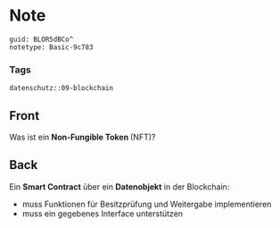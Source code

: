 # Note
```
guid: BLOR5dBCo^
notetype: Basic-9c783
```

### Tags
```
datenschutz::09-blockchain
```

## Front
Was ist ein <b>Non-Fungible Token </b>(NFT)?

## Back
Ein <b>Smart Contract</b> über ein <b>Datenobjekt</b> in der Blockchain:
<ul><li>muss Funktionen für Besitzprüfung und Weitergabe implementieren</li><li>muss ein gegebenes Interface unterstützen</li></ul>
